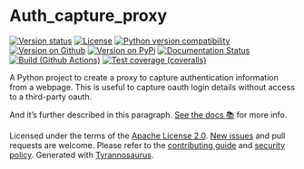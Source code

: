 # Auth_capture_proxy

[![Version status](https://img.shields.io/pypi/status/authcaptureproxy)](https://pypi.org/project/authcaptureproxy)
[![License](https://img.shields.io/badge/License-Apache%202.0-blue.svg)](https://opensource.org/licenses/Apache-2.0)
[![Python version compatibility](https://img.shields.io/pypi/pyversions/authcaptureproxy)](https://pypi.org/project/authcaptureproxy)
[![Version on Github](https://img.shields.io/github/v/release/alandtse/auth_capture_proxy?include_prereleases&label=GitHub)](https://github.com/alandtse/auth_capture_proxy/releases)
[![Version on PyPi](https://img.shields.io/pypi/v/authcaptureproxy)](https://pypi.org/project/authcaptureproxy)
[![Documentation Status](https://readthedocs.org/projects/auth-capture-proxy/badge/?version=latest)](https://auth-capture-proxy.readthedocs.io/en/latest/?badge=latest)
[![Build (Github Actions)](https://img.shields.io/github/workflow/status/alandtse/auth_capture_proxy/Build%20&%20test?label=Build%20&%20test)](https://github.com/alandtse/auth_capture_proxy/actions)
[![Test coverage (coveralls)](https://coveralls.io/repos/github/alandtse/auth_capture_proxy/badge.svg?branch=main&service=github)](https://coveralls.io/github/alandtse/auth_capture_proxy?branch=main)

A Python project to create a proxy to capture authentication information from a webpage. This is useful to capture oauth login details without access to a third-party oauth.

And it’s further described in this paragraph.
[See the docs 📚](https://auth-capture-proxy.readthedocs.io/en/latest/) for more info.

Licensed under the terms of the [Apache License 2.0](https://spdx.org/licenses/Apache-2.0.html).
[New issues](https://github.com/alandtse/auth_capture_proxy/issues) and pull requests are welcome.
Please refer to the [contributing guide](https://github.com/alandtse/auth_capture_proxy/blob/main/CONTRIBUTING.md)
and [security policy](https://github.com/alandtse/auth_capture_proxy/blob/main/SECURITY.md).
Generated with [Tyrannosaurus](https://github.com/dmyersturnbull/tyrannosaurus).
